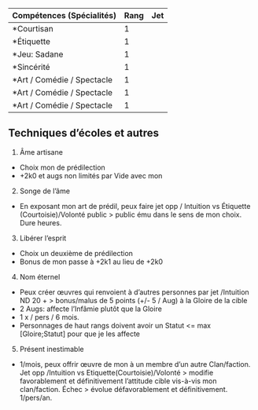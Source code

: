 | Compétences (Spécialités)                     | Rang  | Jet
| --------------------------------------------- | ----- | -------
| *Courtisan                                    | 1     |
| *Étiquette                                    | 1     |
| *Jeu: Sadane                                  | 1     |
| *Sincérité                                    | 1     |
| *Art / Comédie / Spectacle                    | 1     |
| *Art / Comédie / Spectacle                    | 1     |
| *Art / Comédie / Spectacle                    | 1     |

## Techniques d’écoles et autres

1. Âme artisane
  * Choix mon <Art> de prédilection
  * +2k0 et augs non limités par Vide avec mon <Art>
2. Songe de l’âme
  * En exposant mon art de prédil, peux faire jet opp <Art> / Intuition vs
    Étiquette (Courtoisie)/Volonté public > public ému dans le sens de mon
    choix. Dure <Reput> heures.
3. Libérer l’esprit
  * Choix un deuxième <Art> de prédilection
  * Bonus de mon <Art> passe à +2k1 au lieu de +2k0
4. Nom éternel
  * Peux créer œuvres qui renvoient à d’autres personnes par jet <Art>/Intuition
    ND 20 + <Goire cible> > bonus/malus de 5 points (+/- 5 / Aug) à la Gloire de
    la cible
  * 2 Augs: affecte l’Infâmie plutôt que la Gloire
  * 1 x / pers / 6 mois.
  * Personnages de haut rangs doivent avoir un Statut <= max [Gloire;Statut] pour
    que je les affecte
5. Présent inestimable
  * 1/mois, peux offrir œuvre de mon <Art> à un membre d’un autre Clan/faction.
    Jet opp <Art>/Intuition vs Etiquette(Courtoisie)/Volonté > modifie favorablement
    et définitivement l’attitude cible vis-à-vis mon clan/faction. Échec > évolue
    défavorablement et définitivement. 1/pers/an.
